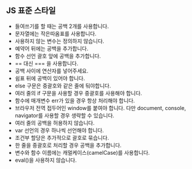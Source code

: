 JS 표준 스타일
---
- 들여쓰기를 할 때는 공백 2개를 사용합니다.
- 문자열에는 작은따옴표를 사용합니다.
- 사용하지 않는 변수는 정의하지 않습니다.
- 예약어 뒤에는 공백을 추가합니다.
- 함수 선언 괄호 앞에 공백을 추가합니다.
- == 대신 === 을 사용합니다.
- 공백 사이에 연산자를 넣어주세요.
- 쉼표 뒤에 공백이 있어야 합니다.
- else 구문은 중괄호와 같은 줄에 둬야합니다.
- 여러 줄의 if 구문을 사용할 경우 중괄호를 사용해야 합니다.
- 함수에 매개변수 err가 있을 경우 항상 처리해야 합니다.
- 브라우저 전역 접두어인 window를 붙여야 합니다. 다만 document, console, navigator를 사용할 경우 생략할 수 있습니다.
- 여러 줄의 공백을 허용하지 않습니다.
- var 선언의 경우 하나씩 선언해야 합니다.
- 조건부 할당은 추가적으로 괄호로 묶습니다.
- 한 줄을 중괄호로 처리할 경우 공백을 추가합니다.
- 변수와 함수 이름에는 캐멀케이스(camelCase)를 사용합니다.
- eval()을 사용하지 않습니다.
